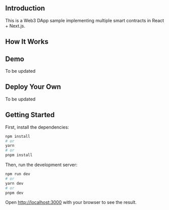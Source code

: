 ## Introduction

This is a Web3 DApp sample implementing multiple smart contracts in React + Next.js.

## How It Works

## Demo

To be updated

## Deploy Your Own

To be updated

## Getting Started

First, install the dependencies:

```bash
npm install
# or
yarn
# or
pnpm install
```

Then, run the development server:

```bash
npm run dev
# or
yarn dev
# or
pnpm dev
```

Open [http://localhost:3000](http://localhost:3000) with your browser to see the result.
